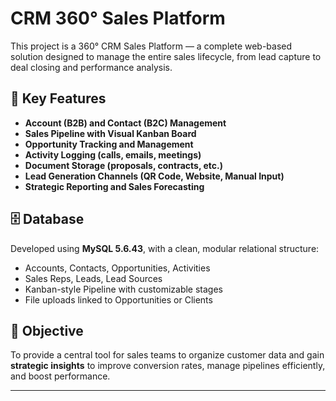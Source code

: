 # CRM 360° Sales Platform

This project is a 360° CRM Sales Platform — a complete web-based solution designed to manage the entire sales lifecycle, from lead capture to deal closing and performance analysis.

## 🧩 Key Features

- **Account (B2B) and Contact (B2C) Management**
- **Sales Pipeline with Visual Kanban Board**
- **Opportunity Tracking and Management**
- **Activity Logging (calls, emails, meetings)**
- **Document Storage (proposals, contracts, etc.)**
- **Lead Generation Channels (QR Code, Website, Manual Input)**
- **Strategic Reporting and Sales Forecasting**

## 🗄️ Database

Developed using **MySQL 5.6.43**, with a clean, modular relational structure:

- Accounts, Contacts, Opportunities, Activities
- Sales Reps, Leads, Lead Sources
- Kanban-style Pipeline with customizable stages
- File uploads linked to Opportunities or Clients

## 🚀 Objective

To provide a central tool for sales teams to organize customer data and gain **strategic insights** to improve conversion rates, manage pipelines efficiently, and boost performance.

---

